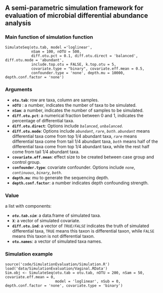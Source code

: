 ## A semi-parametric simulation framework for evaluation of microbial differential abundance analysis

### Main function of simulation function
```
SimulateSeq(otu.tab, model ='loglinear',
            nSam = 100, nOTU = 500, 
            diff.otu.pct = 0.1, diff.otu.direct = 'balanced', diff.otu.mode = 'abundant',
            include.top.otu = FALSE, k.top.otu = 5, 
            covariate.type = "binary", covariate.eff.mean = 0.5, 
            confounder.type = 'none', depth.mu = 10000, depth.conf.factor = 'none')
```

### Arguments
- **`otu.tab`**:     row are taxa, column are samples.   
- **`nOTU`** :    a number, indicates the number of taxa to be simulated.  
- **`nSam`**:     a number, indicates the number of samples to be simulated.   
- **`diff.otu.pct`**:     a numerical fraction between 0 and 1, indicates the percentage of differential taxa.   
- **`diff.otu.direct`**:     Options include *`balanced`*, *`unbalanced`*.  
- **`diff.otu.mode`**:    Options include *`abundant`*, *`rare`*, *`both`*. *`abundant`* means differential taxa come from top 1/4 abundant taxa, *`rare`* means differential taxa come from tail 1/4 abundant taxa, *`both`* means half of the differential taxa come from top 1/4 abundant taxa, while the rest half come from tail 1/4 abundant taxa.  
- **`covariate.eff.mean`**:     effect size to be created between case group and control group.   
- **`confounder.type`**:     covariate confounder. Options include *`none`*,  *`continuous`*, *`binary`*, *`both`*.   
- **`depth.mu`**:     mu to generate the sequencing depth.  
- **`depth.conf.factor`**:    a number indicates depth confounding strength. 


### Value 
a list with components:
-  ***`otu.tab.sim`***:    a data.frame of simulated taxa.
- **`X`**:    a vector of simulated covariate.
- **`diff.otu.ind`**:   a vector of *`TRUE/FALSE`* indicates the truth of simulated differential taxa, `TRUE` means this taxon is differential taxon, while `FALSE` means this taxon is not differential taxon.
- **`otu.names`**:    a vector of simulated taxa names.

### Simulation example
```
source('code/SimulationEvaluation/Simulation.R')
load('data/SimulationEvaluation/Vaginal.RData')
Sim.obj <- SimulateSeq(otu.tab = otu.tab, nOTU = 200, nSam = 50, covariate.eff.mean = 0, 
                       model = 'loglinear', nSub = 0, depth.conf.factor = 'none', covariate.type = 'binary')
```



